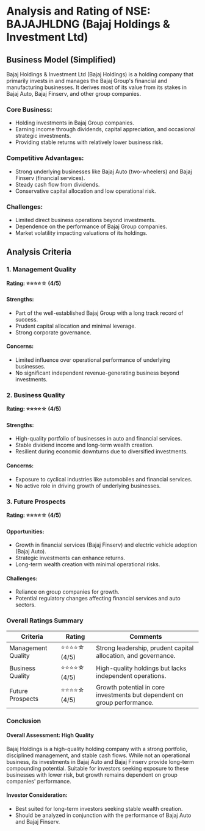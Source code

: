 # Analysis and Rating of NSE: BAJAJHLDNG (Bajaj Holdings & Investment Ltd)

## Business Model (Simplified)
Bajaj Holdings & Investment Ltd (Bajaj Holdings) is a holding company that primarily invests in and manages the Bajaj Group's financial and manufacturing businesses. It derives most of its value from its stakes in Bajaj Auto, Bajaj Finserv, and other group companies.

### Core Business:
- Holding investments in Bajaj Group companies.
- Earning income through dividends, capital appreciation, and occasional strategic investments.
- Providing stable returns with relatively lower business risk.

### Competitive Advantages:
- Strong underlying businesses like Bajaj Auto (two-wheelers) and Bajaj Finserv (financial services).
- Steady cash flow from dividends.
- Conservative capital allocation and low operational risk.

### Challenges:
- Limited direct business operations beyond investments.
- Dependence on the performance of Bajaj Group companies.
- Market volatility impacting valuations of its holdings.

## Analysis Criteria

### 1. Management Quality  
**Rating: ⭐⭐⭐⭐☆ (4/5)**
#### Strengths:
- Part of the well-established Bajaj Group with a long track record of success.
- Prudent capital allocation and minimal leverage.
- Strong corporate governance.

#### Concerns:
- Limited influence over operational performance of underlying businesses.
- No significant independent revenue-generating business beyond investments.

### 2. Business Quality  
**Rating: ⭐⭐⭐⭐☆ (4/5)**
#### Strengths:
- High-quality portfolio of businesses in auto and financial services.
- Stable dividend income and long-term wealth creation.
- Resilient during economic downturns due to diversified investments.

#### Concerns:
- Exposure to cyclical industries like automobiles and financial services.
- No active role in driving growth of underlying businesses.

### 3. Future Prospects  
**Rating: ⭐⭐⭐⭐☆ (4/5)**
#### Opportunities:
- Growth in financial services (Bajaj Finserv) and electric vehicle adoption (Bajaj Auto).
- Strategic investments can enhance returns.
- Long-term wealth creation with minimal operational risks.

#### Challenges:
- Reliance on group companies for growth.
- Potential regulatory changes affecting financial services and auto sectors.

### Overall Ratings Summary

| Criteria             | Rating        | Comments  |
|----------------------|--------------|-----------|
| Management Quality  | ⭐⭐⭐⭐☆ (4/5)  | Strong leadership, prudent capital allocation, and governance. |
| Business Quality    | ⭐⭐⭐⭐☆ (4/5)  | High-quality holdings but lacks independent operations. |
| Future Prospects    | ⭐⭐⭐⭐☆ (4/5)  | Growth potential in core investments but dependent on group performance. |

### Conclusion
#### **Overall Assessment: High Quality**
Bajaj Holdings is a high-quality holding company with a strong portfolio, disciplined management, and stable cash flows. While not an operational business, its investments in Bajaj Auto and Bajaj Finserv provide long-term compounding potential. Suitable for investors seeking exposure to these businesses with lower risk, but growth remains dependent on group companies' performance.

#### **Investor Consideration:**
- Best suited for long-term investors seeking stable wealth creation.
- Should be analyzed in conjunction with the performance of Bajaj Auto and Bajaj Finserv.

